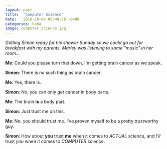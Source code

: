 ```yaml
---
layout: post
title:  "Computer Science"
date:   2016-10-04 00:48:28 -0400
categories: haha
image: computer_science.jpg
---
```


*Getting Simon ready for his shower Sunday so we could go out for breakfast with my parents.  Marley was listening to some "music" in her room...*

**Me**: Could you please turn that down, I'm getting brain cancer as we speak.

**Simon**:  There is no such thing as brain cancer.

**Me**: Yes, there is.

**Simon**: No, you can only get cancer in body parts.

**Me**: The brain **is** a body part.

**Simon**: Just trust me on this.

**Me**: No, you should trust me.  I've proven myself to be a pretty trustworthy guy.

**Simon**: How about **you** trust **me** when it comes to *ACTUAL* science, and *I'll* trust *you* when it comes to *COMPUTER* science.